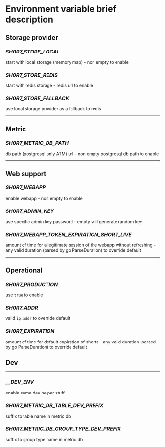 # Environment variable brief description

## Storage provider
### *SH0R7_STORE_LOCAL*
start with local storage (memory map) - non empty to enable
### *SH0R7_STORE_REDIS*
start with redis storage - redis url to enable
### *SH0R7_STORE_FALLBACK*
use local storage provider as a fallback to redis

---
## Metric
### *SH0R7_METRIC_DB_PATH*
db path (postgresql only ATM) url - non empty postgresql db path to enable

---
## Web support
### *SH0R7_WEBAPP*
enable webapp -  non empty to enable
### *SH0R7_ADMIN_KEY*
use specific admin key password - empty will generate random key
### *SH0R7_WEBAPP_TOKEN_EXPIRATION_SHORT_LIVE*
amount of time for a legitimate session of the webapp without refreshing - any valid duration (parsed by go ParseDuration) to override default

---
## Operational 
### *SH0R7_PRODUCTION*
use `true` to enable
### *SH0R7_ADDR*
valid `ip:addr` to override default
### *SH0R7_EXPIRATION*
amount of time for default expiration of shorts - any valid duration (parsed by go ParseDuration) to override default

## Dev 
---
### *__DEV_ENV*
enable some dev helper stuff
### *SH0R7_METRIC_DB_TABLE_DEV_PREFIX*
suffix to table name in metric db
### *SH0R7_METRIC_DB_GROUP_TYPE_DEV_PREFIX*
suffix to group type name in metric db